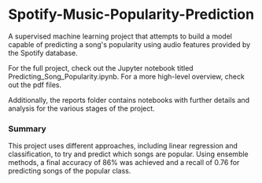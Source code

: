 # Spotify-Music-Popularity-Prediction
A supervised machine learning project that attempts to build a model capable of predicting a song's popularity using audio features provided by the Spotify database.

For the full project, check out the Jupyter notebook titled Predicting_Song_Popularity.ipynb. For a more high-level overview, check out the pdf files.

Additionally, the reports folder contains notebooks with further details and analysis for the various stages of the project.

### Summary
This project uses different approaches, including linear regression and classification, to try and predict which songs are popular. Using ensemble methods, a final accuracy of 86% was achieved and a recall of 0.76 for predicting songs of the popular class.
